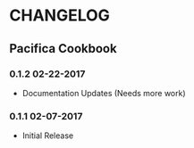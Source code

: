 # CHANGELOG

## Pacifica Cookbook

### 0.1.2 02-22-2017
  - Documentation Updates (Needs more work)

### 0.1.1 02-07-2017
  - Initial Release
